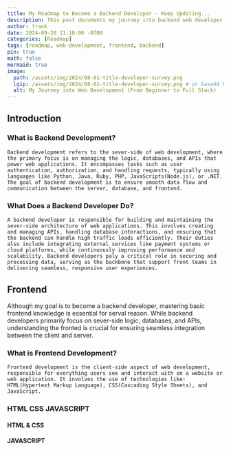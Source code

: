 ```yaml
---
title: My Roadmap to Become a Backend Developer - Keep Updating...
description: This post documents my journey into backend web developer as I focus on mastering Python programming, databases, and key backend modules. Along the way, I'll share the tutorials and resources I'm using, as well as the skills and insights I gain. Whether you're just starting or looking to strengthen your backend development skills, I hope my experiences and progress will inspire and provide helpful guidance on the path to becoming a backend developer.
author: frank
date: 2024-09-20 11:10:00 -0700
categories: [Roadmap]
tags: [roadmap, web-development, frontend, backend]
pin: true
math: false
mermaid: true
image:
  path: /assets/img/2024/08-01-title-developer-survey.png
  lqip: /assets/img/2024/08-01-title-developer-survey.png # or base64 URI
  alt: My Journey into Web Development (From Beginner to Full Stack)
---
```


## Introduction


### What is Backend Development?

    Backend development refers to the sever-side of web development, where the primary focus is on managing the logic, databases, and APIs that power web applications. It encompasses tasks such as user authentication, authorization, and handling requests, typically using languages like Python, Java, Ruby, PHP, JavaScripts(Node.js), or .NET. The goal of backend development is to ensure smooth data flow and communication between the server, database, and frontend.

### What Does a Backend Developer Do?

    A backend developer is responsible for building and maintaining the sever-side architecture of web applications. This involves creating and managing APIs, handling database interactions, and ensuring that the backend can handle high traffic loads efficiently. Their duties also include integrating external services like payment systems or cloud platforms, while continuously improving performance and scalability. Backend developers paly a critical role in securing and processing data, serving as the backbone that support front teams in delivering seamless, responsive user experiences.



## Frontend

Although my goal is to become a backend developer, mastering basic frontend knowledge is essential for serval reason. While backend developers primarily focus on sever-side logic, databases, and APIs, understanding the fronted is crucial for ensuring seamless integration between the client and server.

### What is Frontend Development?

    Frontend development is the client-side aspect of web development, responsible for everything users see and interact with on a website or web application. It involves the use of technologies like: HTML(Hypertext Markup Language), CSS(Cascading Style Sheets), and JavaScript.

### HTML CSS JAVASCRIPT

#### HTML & CSS



#### JAVASCRIPT

